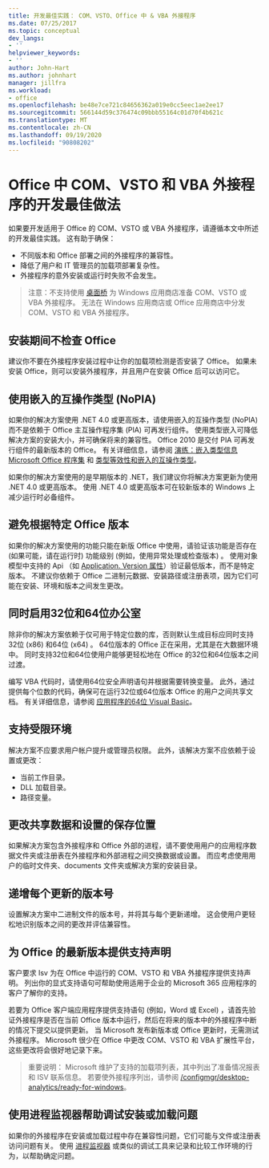 ```yaml
---
title: 开发最佳实践： COM、VSTO、Office 中 & VBA 外接程序
ms.date: 07/25/2017
ms.topic: conceptual
dev_langs:
- ''
helpviewer_keywords:
- ''
author: John-Hart
ms.author: johnhart
manager: jillfra
ms.workload:
- office
ms.openlocfilehash: be48e7ce721c84656362a019e0cc5eec1ae2ee17
ms.sourcegitcommit: 566144d59c376474c09bbb55164c01d70f4b621c
ms.translationtype: MT
ms.contentlocale: zh-CN
ms.lasthandoff: 09/19/2020
ms.locfileid: "90808202"
---
```

# <a name="development-best-practices-for-com-vsto-and-vba-add-ins-in-office"></a>Office 中 COM、VSTO 和 VBA 外接程序的开发最佳做法
  如果要开发适用于 Office 的 COM、VSTO 或 VBA 外接程序，请遵循本文中所述的开发最佳实践。   这有助于确保：

- 不同版本和 Office 部署之间的外接程序的兼容性。
- 降低了用户和 IT 管理员的加载项部署复杂性。
- 外接程序的意外安装或运行时失败不会发生。

>注意：不支持使用 [桌面桥](/windows/uwp/porting/desktop-to-uwp-root) 为 Windows 应用商店准备 COM、VSTO 或 VBA 外接程序。 无法在 Windows 应用商店或 Office 应用商店中分发 COM、VSTO 和 VBA 外接程序。

## <a name="do-not-check-for-office-during-installation"></a>安装期间不检查 Office
 建议你不要在外接程序安装过程中让你的加载项检测是否安装了 Office。 如果未安装 Office，则可以安装外接程序，并且用户在安装 Office 后可以访问它。

## <a name="use-embedded-interop-types-nopia"></a>使用嵌入的互操作类型 (NoPIA) 
如果你的解决方案使用 .NET 4.0 或更高版本，请使用嵌入的互操作类型 (NoPIA) 而不是依赖于 Office 主互操作程序集 (PIA) 可再发行组件。 使用类型嵌入可降低解决方案的安装大小，并可确保将来的兼容性。 Office 2010 是交付 PIA 可再发行组件的最新版本的 Office。 有关详细信息，请参阅 [演练：嵌入类型信息 Microsoft Office 程序集](/previous-versions/ee317478(v=vs.140)) 和 [类型等效性和嵌入的互操作类型](/windows/uwp/porting/desktop-to-uwp-root)。

如果你的解决方案使用的是早期版本的 .NET，我们建议你将解决方案更新为使用 .NET 4.0 或更高版本。 使用 .NET 4.0 或更高版本可在较新版本的 Windows 上减少运行时必备组件。

## <a name="avoid-depending-on-specific-office-versions"></a>避免根据特定 Office 版本
如果你的解决方案使用的功能只能在新版 Office 中使用，请验证该功能是否存在 (如果可能，请在运行时) 功能级别 (例如，使用异常处理或检查版本) 。 使用对象模型中支持的 Api （如 [Application. Version 属性](<xref:Microsoft.Office.Interop.Excel._Application.Version%2A>)）验证最低版本，而不是特定版本。 不建议你依赖于 Office 二进制元数据、安装路径或注册表项，因为它们可能在安装、环境和版本之间发生更改。

## <a name="enable-both-32-bit-and-64-bit-office-usage"></a>同时启用32位和64位办公室
除非你的解决方案依赖于仅可用于特定位数的库，否则默认生成目标应同时支持32位 (x86) 和64位 (x64) 。 64位版本的 Office 正在采用，尤其是在大数据环境中。 同时支持32位和64位使用户能够更轻松地在 Office 的32位和64位版本之间过渡。

编写 VBA 代码时，请使用64位安全声明语句并根据需要转换变量。 此外，通过提供每个位数的代码，确保可在运行32位或64位版本 Office 的用户之间共享文档。 有关详细信息，请参阅 [应用程序的64位 Visual Basic](/office/vba/Language/Concepts/Getting-Started/64-bit-visual-basic-for-applications-overview)。

## <a name="support-restricted-environments"></a>支持受限环境
解决方案不应要求用户帐户提升或管理员权限。 此外，该解决方案不应依赖于设置或更改：

- 当前工作目录。
- DLL 加载目录。
- 路径变量。

## <a name="change-the-save-location-of-shared-data-and-settings"></a>更改共享数据和设置的保存位置
如果解决方案包含外接程序和 Office 外部的进程，请不要使用用户的应用程序数据文件夹或注册表在外接程序和外部进程之间交换数据或设置。 而应考虑使用用户的临时文件夹、documents 文件夹或解决方案的安装目录。

## <a name="increment-the-version-number-with-each-update"></a>递增每个更新的版本号
设置解决方案中二进制文件的版本号，并将其与每个更新递增。 这会使用户更轻松地识别版本之间的更改并评估兼容性。

## <a name="provide-support-statements-for-the-latest-versions-of-office"></a>为 Office 的最新版本提供支持声明
客户要求 Isv 为在 Office 中运行的 COM、VSTO 和 VBA 外接程序提供支持声明。 列出你的显式支持语句可帮助使用适用于企业的 Microsoft 365 应用程序的客户了解你的支持。

若要为 Office 客户端应用程序提供支持语句 (例如，Word 或 Excel) ，请首先验证外接程序是否在当前 Office 版本中运行，然后在将来的版本中的外接程序中断的情况下提交以提供更新。 当 Microsoft 发布新版本或 Office 更新时，无需测试外接程序。 Microsoft 很少在 Office 中更改 COM、VSTO 和 VBA 扩展性平台，这些更改将会很好地记录下来。

>重要说明： Microsoft 维护了支持的加载项列表，其中列出了准备情况报表和 ISV 联系信息。 若要使外接程序列出，请参阅 [/configmgr/desktop-analytics/ready-for-windows](/configmgr/desktop-analytics/ready-for-windows)。

## <a name="use-process-monitor-to-help-debug-installation-or-loading-issues"></a>使用进程监视器帮助调试安装或加载问题
如果你的外接程序在安装或加载过程中存在兼容性问题，它们可能与文件或注册表访问问题有关。 使用 [进程监视器](/sysinternals/downloads/procmon) 或类似的调试工具来记录和比较工作环境的行为，以帮助确定问题。
